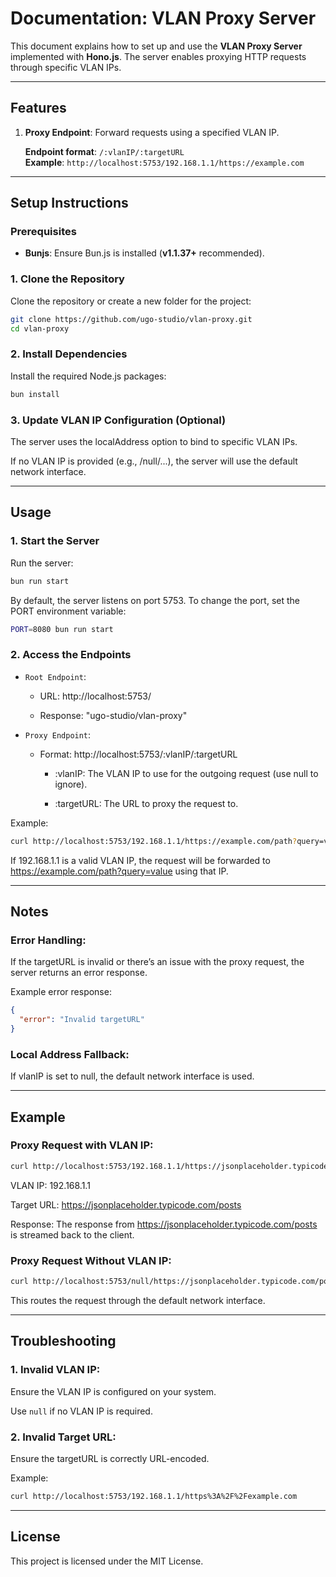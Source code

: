 # Documentation: VLAN Proxy Server

This document explains how to set up and use the **VLAN Proxy Server** implemented with **Hono.js**. The server enables proxying HTTP requests through specific VLAN IPs.

---

## Features

1. **Proxy Endpoint**: Forward requests using a specified VLAN IP.

   **Endpoint format**: `/:vlanIP/:targetURL`  
   **Example**: `http://localhost:5753/192.168.1.1/https://example.com`

---

## Setup Instructions

### Prerequisites

- **Bunjs**: Ensure Bun.js is installed (**v1.1.37+** recommended).

### 1. Clone the Repository

Clone the repository or create a new folder for the project:

```bash
git clone https://github.com/ugo-studio/vlan-proxy.git
cd vlan-proxy
```

### 2. Install Dependencies

Install the required Node.js packages:

```bash
bun install
```

### 3. Update VLAN IP Configuration (Optional)

The server uses the localAddress option to bind to specific VLAN IPs.

If no VLAN IP is provided (e.g., /null/...), the server will use the default network interface.

---

## Usage

### 1. Start the Server

Run the server:

```bash
bun run start
```

By default, the server listens on port 5753. To change the port, set the PORT environment variable:

```bash
PORT=8080 bun run start
```

### 2. Access the Endpoints

- `Root Endpoint`:

  - URL: http://localhost:5753/

  - Response: "ugo-studio/vlan-proxy"

- `Proxy Endpoint`:

  - Format: http://localhost:5753/:vlanIP/:targetURL

    - :vlanIP: The VLAN IP to use for the outgoing request (use null to ignore).

    - :targetURL: The URL to proxy the request to.

Example:

```bash
curl http://localhost:5753/192.168.1.1/https://example.com/path?query=value
```

If 192.168.1.1 is a valid VLAN IP, the request will be forwarded to https://example.com/path?query=value using that IP.

---

## Notes

### Error Handling:

If the targetURL is invalid or there’s an issue with the proxy request, the server returns an error response.

Example error response:

```json
{
  "error": "Invalid targetURL"
}
```

### Local Address Fallback:

If vlanIP is set to null, the default network interface is used.

---

## Example

### Proxy Request with VLAN IP:

```bash
curl http://localhost:5753/192.168.1.1/https://jsonplaceholder.typicode.com/posts
```

VLAN IP: 192.168.1.1

Target URL: https://jsonplaceholder.typicode.com/posts

Response: The response from https://jsonplaceholder.typicode.com/posts is streamed back to the client.

### Proxy Request Without VLAN IP:

```bash
curl http://localhost:5753/null/https://jsonplaceholder.typicode.com/posts
```

This routes the request through the default network interface.

---

## Troubleshooting

### 1. Invalid VLAN IP:

Ensure the VLAN IP is configured on your system.

Use `null` if no VLAN IP is required.

### 2. Invalid Target URL:

Ensure the targetURL is correctly URL-encoded.

Example:

```bash
curl http://localhost:5753/192.168.1.1/https%3A%2F%2Fexample.com
```

---

## License

This project is licensed under the MIT License.
